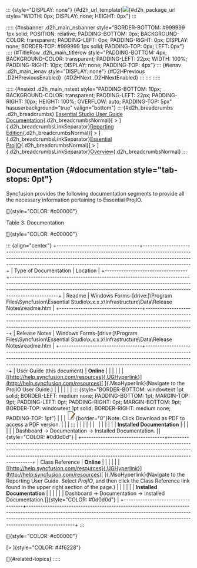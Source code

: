 ::: {style="DISPLAY: none"}
[](ms-xhelp:///?Id=d2h_url_template){#d2h_url_template}![](!package_url!){#d2h_package_url style="WIDTH: 0px; DISPLAY: none; HEIGHT: 0px"}
:::

::::: {#nsbanner .d2h_main_nsbanner style="BORDER-BOTTOM: #999999 1px solid; POSITION: relative; PADDING-BOTTOM: 0px; BACKGROUND-COLOR: transparent; PADDING-LEFT: 0px; PADDING-RIGHT: 0px; DISPLAY: none; BORDER-TOP: #999999 1px solid; PADDING-TOP: 0px; LEFT: 0px"}
:::: {#TitleRow .d2h_main_titlerow style="PADDING-BOTTOM: 4px; BACKGROUND-COLOR: transparent; PADDING-LEFT: 22px; WIDTH: 100%; PADDING-RIGHT: 10px; DISPLAY: none; PADDING-TOP: 4px"}
::: {#ienav .d2h_main_ienav style="DISPLAY: none"}
[](ms-xhelp:///?Id=65f15a4b-c862-4d10-be93-5747d4565068){#D2HPrevious .D2HPreviousEnabled}  [](ms-xhelp:///?Id=3ce0c854-8d6d-409b-9fb0-b32dbb079689){#D2HNext .D2HNextEnabled}
:::
::::
:::::

::::: {#nstext .d2h_main_nstext style="PADDING-BOTTOM: 10px; BACKGROUND-COLOR: transparent; PADDING-LEFT: 22px; PADDING-RIGHT: 10px; HEIGHT: 100%; OVERFLOW: auto; PADDING-TOP: 5px" hasuserbackground="true" valign="bottom"}
::: {#d2h_breadcrumbs .d2h_breadcrumbs}
[Essential Studio User Guide Documentation](ms-xhelp:///?Id=12457748-09e3-4d74-a240-8e049cedf030){.d2h_breadcrumbsNormal}[ \> ]{.d2h_breadcrumbsLinkSeparator}[Reporting Edition](ms-xhelp:///?Id=027aa5b6-6676-4f93-ad23-c20e8c45792e){.d2h_breadcrumbsNormal}[ \> ]{.d2h_breadcrumbsLinkSeparator}[Essential ProjIO](ms-xhelp:///?Id=b95f675f-3e97-4b4b-93b9-e4daba965feb){.d2h_breadcrumbsNormal}[ \> ]{.d2h_breadcrumbsLinkSeparator}[Overview](ms-xhelp:///?Id=5d98d3bf-1bbc-4660-b7fd-f16a34be542e){.d2h_breadcrumbsNormal}
:::

## Documentation {#documentation style="tab-stops: 0pt"}

Syncfusion provides the following documentation segments to provide all the necessary information pertaining to Essential ProjIO.

[]{style="COLOR: #c00000"} 

Table 3: Documentation

[]{style="COLOR: #c00000"} 

::: {align="center"}
+-----------------------------------+--------------------------------------------------------------------------------------------------------------------------------------------------------------------------------------------------------------------------------------------------------------+
| Type of Documentation             | Location                                                                                                                                                                                                                                                     |
+-----------------------------------+--------------------------------------------------------------------------------------------------------------------------------------------------------------------------------------------------------------------------------------------------------------+
| Readme                            | Windows Forms-\[drive:\]\\Program Files\\Syncfusion\\Essential Studio\\x.x.x.x\\Infrastructure\\Data\\Release Notes\\readme.htm                                                                                                                              |
+-----------------------------------+--------------------------------------------------------------------------------------------------------------------------------------------------------------------------------------------------------------------------------------------------------------+
| Release Notes                     | Windows Forms-\[drive:\]\\Program Files\\Syncfusion\\Essential Studio\\x.x.x.x\\Infrastructure\\Data\\Release Notes\\readme.htm                                                                                                                              |
+-----------------------------------+--------------------------------------------------------------------------------------------------------------------------------------------------------------------------------------------------------------------------------------------------------------+
| User Guide (this document)        | **Online**                                                                                                                                                                                                                                                   |
|                                   |                                                                                                                                                                                                                                                              |
|                                   | [[http://help.syncfusion.com/resources]{.UGHyperlink}](http://help.syncfusion.com/resources)[ ]{.MsoHyperlink}(Navigate to the ProjIO User Guide.)                                                                                                           |
|                                   |                                                                                                                                                                                                                                                              |
|                                   | ::: {style="BORDER-BOTTOM: windowtext 1pt solid; BORDER-LEFT: medium none; PADDING-BOTTOM: 1pt; MARGIN-TOP: 9pt; PADDING-LEFT: 0pt; PADDING-RIGHT: 0pt; MARGIN-BOTTOM: 9pt; BORDER-TOP: windowtext 1pt solid; BORDER-RIGHT: medium none; PADDING-TOP: 1pt"}  |
|                                   | ![](ImagesExt/image23_0.jpg){border="0"}Note: Click Download as PDF to access a PDF version.                                                                                                                                                                 |
|                                   | :::                                                                                                                                                                                                                                                          |
|                                   |                                                                                                                                                                                                                                                              |
|                                   |                                                                                                                                                                                                                                                              |
|                                   |                                                                                                                                                                                                                                                              |
|                                   | **Installed Documentation**                                                                                                                                                                                                                                  |
|                                   |                                                                                                                                                                                                                                                              |
|                                   | Dashboard -\> Documentation -\> Installed Documentation. []{style="COLOR: #0d0d0d"}                                                                                                                                                                          |
+-----------------------------------+--------------------------------------------------------------------------------------------------------------------------------------------------------------------------------------------------------------------------------------------------------------+
| Class Reference                   | **Online**                                                                                                                                                                                                                                                   |
|                                   |                                                                                                                                                                                                                                                              |
|                                   | [[http://help.syncfusion.com/resources]{.UGHyperlink}](http://help.syncfusion.com/resources)[ ]{.MsoHyperlink}(Navigate to the Reporting User Guide. Select *ProjIO*, and then click the Class Reference link found in the upper right section of the page.) |
|                                   |                                                                                                                                                                                                                                                              |
|                                   | **Installed Documentation**                                                                                                                                                                                                                                  |
|                                   |                                                                                                                                                                                                                                                              |
|                                   | Dashboard -\> Documentation -\> Installed Documentation.[]{style="COLOR: #0d0d0d"}                                                                                                                                                                           |
+-----------------------------------+--------------------------------------------------------------------------------------------------------------------------------------------------------------------------------------------------------------------------------------------------------------+
:::

[]{style="COLOR: #c00000"} 

[\> ]{style="COLOR: #4f6228"}

[]{#related-topics}
:::::
